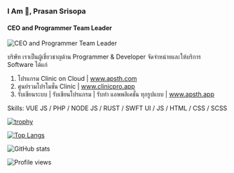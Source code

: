 ### I Am 👋, Prasan Srisopa
#### CEO and Programmer Team Leader
![CEO and Programmer Team Leader](https://obs.line-scdn.net/hqEB_RRg0MmtOSiFlHRw1EgM4cF1QFWw8RkZnDFogc15WEWs6Q0BpWV8gdV1aU2hoSkk0Dlkj/m800x1200)

บริษัท เราเป็นผู้เชี่ยวชาญด้าน Programmer & Developer 
จัดจำหน่ายและให้บริการ Software ได้แก่

1. โปรแกรม Clinic on Cloud | www.apsth.com 
2. ศูนย์รวมโปรโมชั่น Clinic | www.clinicpro.app
3. รับเขียนระบบ | รับเขียนโปรแกรม | รับทำ แอพพลิเคชั่น ทุกรูปแบบ | www.apsth.app

Skills: VUE JS / PHP / NODE JS / RUST / SWFT UI / JS / HTML / CSS / SCSS



[![trophy](https://github-profile-trophy.vercel.app/?username=apsth456)](https://github.com/ryo-ma/github-profile-trophy)

[![Top Langs](https://github-readme-stats.vercel.app/api/top-langs/?username=apsth456)](https://github.com/anuraghazra/github-readme-stats)

![GitHub stats](https://github-readme-stats.vercel.app/api?username=apsth456&show_icons=true&count_private=true)  

![Profile views](https://gpvc.arturio.dev/apsth456)  
